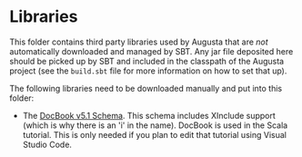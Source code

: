 
Libraries
=========

This folder contains third party libraries used by Augusta that are *not* automatically
downloaded and managed by SBT. Any jar file deposited here should be picked up by SBT and
included in the classpath of the Augusta project (see the `build.sbt` file for more
information on how to set that up).

The following libraries need to be downloaded manually and put into this folder:

+ The [DocBook v5.1
  Schema](http://docs.oasis-open.org/docbook/docbook/v5.1/os/schemas/rng/docbookxi.rnc). This
  schema includes XInclude support (which is why there is an 'i' in the name). DocBook is used
  in the Scala tutorial. This is only needed if you plan to edit that tutorial using Visual
  Studio Code.